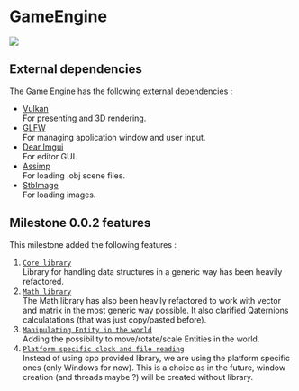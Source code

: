 # GameEngine

![](https://i.imgur.com/GeH4koY.gif)

## External dependencies

The Game Engine has the following external dependencies :
* [Vulkan](https://www.khronos.org/vulkan/) <br/>
  For presenting and 3D rendering.
* [GLFW](https://github.com/glfw/glfw) <br/>
  For managing application window and user input.
* [Dear Imgui](https://github.com/ocornut/imgui) <br/>
  For editor GUI.
* [Assimp](https://github.com/assimp/assimp) <br/>
  For loading .obj scene files.
* [StbImage](https://github.com/nothings/stb) <br/>
  For loading images.

## Milestone 0.0.2 features

This milestone added the following features :
1. [`Core library`](https://github.com/ldalzotto/GameEngine/tree/master/Core_cpp) <br/>
   Library for handling data structures in a generic way has been heavily refactored.
2. [`Math library`](https://github.com/ldalzotto/GameEngine/tree/master/Math/v2) <br/>
   The Math library has also been heavily refactored to work with vector and matrix in the most generic way possible. It also clarified Qaternions calculatations (that was just copy/pasted before).
3. [`Manipulating Entity in the world`](https://github.com/ldalzotto/GameEngine/tree/master/GameEngine/Editor/ObjectSelection) <br/>
   Adding the possibility to move/rotate/scale Entities in the world.
4. [`Platform specific clock and file reading`](https://github.com/ldalzotto/GameEngine/blob/master/Core_cpp/Read/File/File.cpp) <br/>
   Instead of using cpp provided library, we are using the platform specific ones (only Windows for now). This is a choice as in the future, window creation (and threads maybe ?) will be created without library.
